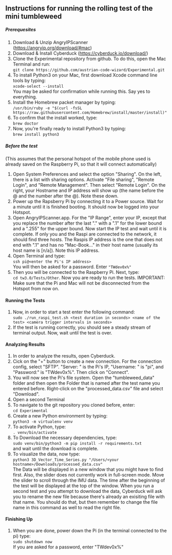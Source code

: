 ## **Instructions for running the rolling test of the mini tumbleweed**

##### **Prerequesites** ####
1. Download & Unzip AngryIPScanner (https://angryip.org/download/#mac)
2. Download & Install Cyberduck (https://cyberduck.io/download/)
3. Clone the Experimental repository from github. To do this, open the Mac Terminal and run:<br/>
`git clone https://github.com/austrian-code-wizard/Experimental.git`
4. To install Python3 on your Mac, first download Xcode command line tools by typing:<br/>
`xcode-select --install`  <br/> 
You may be asked for confirmation while running this. Say yes to everything.
5. Install the Homebrew packet manager by typing: <br/>
`/usr/bin/ruby -e "$(curl -fsSL https://raw.githubusercontent.com/Homebrew/install/master/install)"`
6. To confirm that the install worked, type: <br/>
`brew doctor`
7. Now, you're finally ready to install Python3 by typing: <br/>
`brew install python3`

##### **Before the test** ####
(This assumes that the personal hotspot of the mobile phone used is already saved on the Raspberry Pi, so that it will connect automatically)
<br/>
1. Open System Preferences and select the option "Sharing". On the left, there is a list with sharing options. Activate "File sharing", "Remote Login", and "Remote Management".
Then select "Remote Login". On the right, your Hostname and IP address will show up (the name before the @ and the
number after the @). Note these down.
2. Power up the Rapsberry Pi by connecting it to a Power source. Wait for a minute until
it is finished booting. It should now be logged into your Hotspot.
2. Open AngryIPScanner.app. For the "IP Range", enter your IP, except that you replace the number after the last "." with a ".1" for the lower bound and a ".255" for the upper bound.
Now start the IP test and wait until it is complete. If only you and the Raspi are connected
to the network, it should find three hosts. The Raspis IP address is the one that does not 
end with ".1" and has no "Mac-Book..." in their host name (usually its host
name is [n/a]). Note this IP address.
3. Open Terminal and type: <br/>
`ssh pi@<enter the Pi's IP address> ` <br/>
You will then be asked for a password. Enter `"TWdev0x%"`
4. Then you will be connected to the Raspberry Pi. Next, type:<br/>
`cd tw3.0/Tests/Other`. Now you are ready to run the tests. IMPORTANT:
Make sure that the Pi and Mac will not be disconnected from the Hotspot from now on.

#### **Running the Tests** ####
1. Now, in order to start a test enter the following command:<br/>
`sudo ./run_raspi_test.sh <test duration in seconds> <name of the test> <camera trigger intervals in seconds>`
2. If the test is running correctly, you should see a steady stream of terminal output. Now, wait until the test is over.

#### **Analyzing Results** ####
1. In order to analyze the results, open Cyberduck.
2. Cick on the "+" button to create a new connection. For the connection config,
select "SFTP". "Server: " is the Pi's IP, "Username: " is "pi", and "Password:" is 
"TWdev0x%". Then click on "Connect".
3. You will now see the Pi's file system. Open the "tumbleweed_data" folder and then
open the Folder that is named after the test name you entered before. Right-click on the "processed_data.csv" file and select "Download".
4. Open a second Terminal
5. To navigate to the git repository you cloned before, enter:<br/>
`cd Experimental`
6. Create a new Python environment by typing: <br/>
`python3 -m virtualenv venv`
6. To activate Python, type:<br/>
`. venv/bin/activate`
7. To Download the necessary dependencies, type:<br/>
`sudo venv/bin/python3 -m pip install -r requirements.txt` <br/>
and wait until the download is complete.
8. To visualize the data, now type: <br/>
`python3 3D_Vector_Time_Series.py "/Users/<your hostname>/Downloads/processed_data.csv"`<br/>
The Data will be displayed in a new window that you might have to find first. Also, the slider does not 
currently work in full-screen mode. Move the slider to scroll through the IMU data.
The time after the beginning of the test will be displayed at the top of the window.
When you run a second test and you attempt to download the data, Cyberduck will ask you to 
rename the new file because there's already an exisiting file with that name. You should do that,
but then remember to change the file name in this command as well to read
the right file.

#### **Finishing Up** ####
1. When you are done, power down the Pi (in the terminal connected to the pi)
type: <br/>
`sudo shutdown now` <br/>
If you are asked for a password, enter "TWdev0x%"
